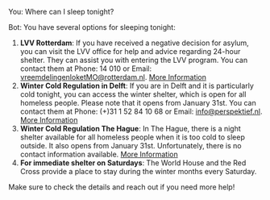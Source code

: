 You: Where can I sleep tonight?

Bot: You have several options for sleeping tonight:

1. **LVV Rotterdam**: If you have received a negative decision for asylum, you can visit the LVV office for help and advice regarding 24-hour shelter. They can assist you with entering the LVV program. You can contact them at Phone: 14 010 or Email: vreemdelingenloketMO@rotterdam.nl. [More Information](shelter/night-shelter/lvv-rotterdam)
2. **Winter Cold Regulation in Delft**: If you are in Delft and it is particularly cold tonight, you can access the winter shelter, which is open for all homeless people. Please note that it opens from January 31st. You can contact them at Phone: (+)31 1 52 84 10 68 or Email: info@perspektief.nl. [More Information](shelter/night-shelter/winter-shelter-delft)
3. **Winter Cold Regulation The Hague**: In The Hague, there is a night shelter available for all homeless people when it is too cold to sleep outside. It also opens from January 31st. Unfortunately, there is no contact information available. [More Information](shelter/night-shelter/winter-shelter)
4. **For immediate shelter on Saturdays**: The World House and the Red Cross provide a place to stay during the winter months every Saturday. 

Make sure to check the details and reach out if you need more help!
